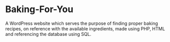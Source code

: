 # Baking-For-You
A WordPress website which serves the purpose of finding proper baking recipes, on reference with the available ingredients, made using PHP, HTML and referencing the database using SQL.

